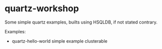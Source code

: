 # quartz-workshop

Some simple quartz examples, builts using HSQLDB, if not stated contrary.

Examples:

* quartz-hello-world simple example clusterable

